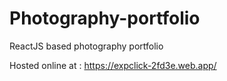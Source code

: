 # Photography-portfolio
ReactJS based photography portfolio

Hosted online at : https://expclick-2fd3e.web.app/
